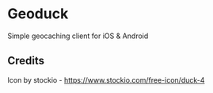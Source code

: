 # Geoduck
Simple geocaching client for iOS &amp; Android

## Credits
Icon by stockio - https://www.stockio.com/free-icon/duck-4
